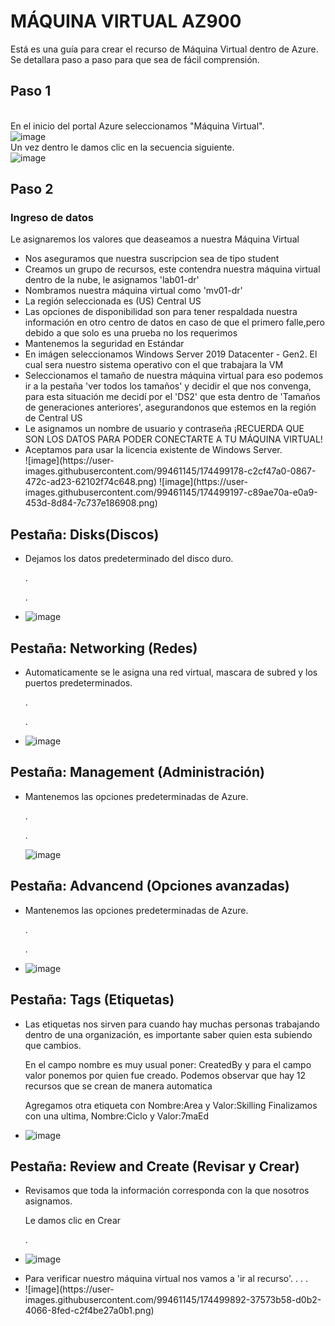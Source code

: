 # MÁQUINA VIRTUAL AZ900
Está es una guía para crear el recurso de Máquina Virtual dentro de Azure.
<br> Se detallara paso a paso para que sea de fácil comprensión.

## Paso 1
<br> En el inicio del portal Azure seleccionamos "Máquina Virtual". <br>
![image](https://user-images.githubusercontent.com/99461145/174494733-5a185bf1-007d-499a-a8a8-cbf9630dca4f.png)
<br> Un vez dentro le damos clic en la secuencia siguiente. <br>
![image](https://user-images.githubusercontent.com/99461145/174494809-293bba10-db86-402d-83cf-a062bac1a079.png)

## Paso 2
### Ingreso de datos
Le asignaremos los valores que deaseamos a nuestra Máquina Virtual <br>
<ul>
  <li> Nos aseguramos que nuestra suscripcion sea de tipo student </li>
  <li> Creamos un grupo de recursos, este contendra nuestra máquina virtual dentro de la nube, le asignamos 'lab01-dr' </li>
  <li> Nombramos nuestra máquina virtual como 'mv01-dr' </li>
  <li> La región seleccionada es (US) Central US </li>
  <li> Las opciones de disponibilidad son para tener respaldada nuestra información en otro centro de datos en caso de que el primero falle,pero debido a que solo es una prueba no los requerimos </li>
  <li> Mantenemos la seguridad en Estándar </li>
  <li> En imágen seleccionamos Windows Server 2019 Datacenter - Gen2. El cual sera nuestro sistema operativo con el que trabajara la VM </li>
  <li> Seleccionamos el tamaño de nuestra máquina virtual para eso podemos ir a la pestaña 'ver todos los tamaños' y decidir el que nos convenga, para esta situación me decidí por el 'DS2' que esta dentro de 'Tamaños de generaciones anteriores', asegurandonos que estemos en la región de Central US </li>
  <li> Le asignamos un nombre de usuario y contraseña ¡RECUERDA QUE SON LOS DATOS PARA PODER CONECTARTE A TU MÁQUINA VIRTUAL!</li>
  <li> Aceptamos para usar la licencia existente de Windows Server. </li>
  ![image](https://user-images.githubusercontent.com/99461145/174499178-c2cf47a0-0867-472c-ad23-62102f74c648.png)
  ![image](https://user-images.githubusercontent.com/99461145/174499197-c89ae70a-e0a9-453d-8d84-7c737e186908.png)

</ul>


## Pestaña: Disks(Discos)
<ul> <li> Dejamos los datos predeterminado del disco duro.

.

. </li>
     <li> ![image](https://user-images.githubusercontent.com/99461145/174499275-eae7581c-db84-41bc-acae-06025836f50e.png) </li>

</ul>

## Pestaña: Networking (Redes)
<ul> <li> Automaticamente se le asigna una red virtual, mascara de subred y los puertos predeterminados.

.

. </li>
     <li> ![image](https://user-images.githubusercontent.com/99461145/174499352-27161e49-70a9-44ef-9d2f-a09df9cf7181.png) </li>

</ul>

## Pestaña: Management (Administración)
<ul> <li> Mantenemos las opciones predeterminadas de Azure.

.

. </li> ![image](https://user-images.githubusercontent.com/99461145/174499389-93d13f49-e096-4e2f-b7bc-6628a1542c70.png) </li>
</ul>

## Pestaña: Advancend (Opciones avanzadas)
<ul> <li> Mantenemos las opciones predeterminadas de Azure.

.

. </li>
          <li> ![image](https://user-images.githubusercontent.com/99461145/174499457-9e2498d5-57f9-452c-9d77-486b639ce1da.png) </li>
</ul>

## Pestaña: Tags (Etiquetas)
<ul> <li> Las etiquetas nos sirven para cuando hay muchas personas trabajando dentro de una organización, es importante saber quien esta subiendo que cambios.

En el campo nombre es muy usual poner: CreatedBy y para el campo valor ponemos por quien fue creado.
Podemos observar que hay 12 recursos que se crean de manera automatica

Agregamos otra etiqueta con Nombre:Area y Valor:Skilling
Finalizamos con una ultima, Nombre:Ciclo y Valor:7maEd </li>
     <li> ![image](https://user-images.githubusercontent.com/99461145/174499511-4e92c3c4-ece3-4148-a16d-8a81887f3519.png) </li>
</ul>

## Pestaña: Review and Create (Revisar y Crear)
<ul> <li> Revisamos que toda la información corresponda con la que nosotros asignamos.

 Le damos clic en Crear

. </li>
     <li> ![image](https://user-images.githubusercontent.com/99461145/174499829-49c0b4c5-5fe2-4cdd-bd73-4090ab3dcef3.png) </li>
  
  
  
  <li> Para verificar nuestro máquina virtual nos vamos a 'ir al recurso'.
    .
. 
    .    
  </li>
  <li> ![image](https://user-images.githubusercontent.com/99461145/174499892-37573b58-d0b2-4066-8fed-c2f4be27a0b1.png)
    
    
    
 </li>
</ul>


